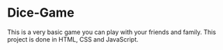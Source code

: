 # Dice-Game
This is a very basic game you can play with your friends and family. This project is done in HTML, CSS and JavaScript.
